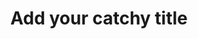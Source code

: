 ---
title: Add your catchy title
description: What is this post about?
tags:
  - post
date:
luogo: Posted
type: article
---